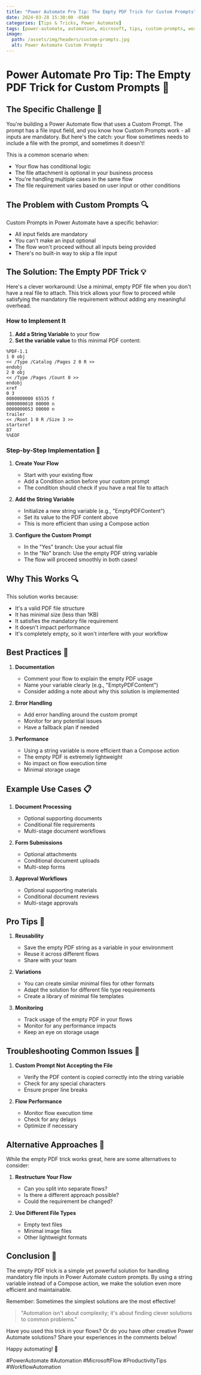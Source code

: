 ```yaml
---
title: "Power Automate Pro Tip: The Empty PDF Trick for Custom Prompts"
date: 2024-03-28 15:30:00 -0500
categories: [Tips & Tricks, Power Automate]
tags: [power-automate, automation, microsoft, tips, custom-prompts, workflow]
image:
  path: /assets/img/headers/custom-prompts.jpg
  alt: Power Automate Custom Prompts
---
```


# Power Automate Pro Tip: The Empty PDF Trick for Custom Prompts 🎯

## The Specific Challenge 🤔

You're building a Power Automate flow that uses a Custom Prompt. The prompt has a file input field, and you know how Custom Prompts work - all inputs are mandatory. But here's the catch: your flow sometimes needs to include a file with the prompt, and sometimes it doesn't!

This is a common scenario when:
- Your flow has conditional logic
- The file attachment is optional in your business process
- You're handling multiple cases in the same flow
- The file requirement varies based on user input or other conditions

## The Problem with Custom Prompts 🔍

Custom Prompts in Power Automate have a specific behavior:
- All input fields are mandatory
- You can't make an input optional
- The flow won't proceed without all inputs being provided
- There's no built-in way to skip a file input

## The Solution: The Empty PDF Trick 💡

Here's a clever workaround: Use a minimal, empty PDF file when you don't have a real file to attach. This trick allows your flow to proceed while satisfying the mandatory file requirement without adding any meaningful overhead.

### How to Implement It

1. **Add a String Variable** to your flow
2. **Set the variable value** to this minimal PDF content:

```plaintext
%PDF-1.1
1 0 obj
<< /Type /Catalog /Pages 2 0 R >>
endobj
2 0 obj
<< /Type /Pages /Count 0 >>
endobj
xref
0 3
0000000000 65535 f 
0000000010 00000 n 
0000000053 00000 n 
trailer
<< /Root 1 0 R /Size 3 >>
startxref
87
%%EOF
```

### Step-by-Step Implementation 📝

1. **Create Your Flow**
   - Start with your existing flow
   - Add a Condition action before your custom prompt
   - The condition should check if you have a real file to attach

2. **Add the String Variable**
   - Initialize a new string variable (e.g., "EmptyPDFContent")
   - Set its value to the PDF content above
   - This is more efficient than using a Compose action

3. **Configure the Custom Prompt**
   - In the "Yes" branch: Use your actual file
   - In the "No" branch: Use the empty PDF string variable
   - The flow will proceed smoothly in both cases!

## Why This Works 🔍

This solution works because:
- It's a valid PDF file structure
- It has minimal size (less than 1KB)
- It satisfies the mandatory file requirement
- It doesn't impact performance
- It's completely empty, so it won't interfere with your workflow

## Best Practices 🌟

1. **Documentation**
   - Comment your flow to explain the empty PDF usage
   - Name your variable clearly (e.g., "EmptyPDFContent")
   - Consider adding a note about why this solution is implemented

2. **Error Handling**
   - Add error handling around the custom prompt
   - Monitor for any potential issues
   - Have a fallback plan if needed

3. **Performance**
   - Using a string variable is more efficient than a Compose action
   - The empty PDF is extremely lightweight
   - No impact on flow execution time
   - Minimal storage usage

## Example Use Cases 📋

1. **Document Processing**
   - Optional supporting documents
   - Conditional file requirements
   - Multi-stage document workflows

2. **Form Submissions**
   - Optional attachments
   - Conditional document uploads
   - Multi-step forms

3. **Approval Workflows**
   - Optional supporting materials
   - Conditional document reviews
   - Multi-stage approvals

## Pro Tips 💪

1. **Reusability**
   - Save the empty PDF string as a variable in your environment
   - Reuse it across different flows
   - Share with your team

2. **Variations**
   - You can create similar minimal files for other formats
   - Adapt the solution for different file type requirements
   - Create a library of minimal file templates

3. **Monitoring**
   - Track usage of the empty PDF in your flows
   - Monitor for any performance impacts
   - Keep an eye on storage usage

## Troubleshooting Common Issues 🔧

1. **Custom Prompt Not Accepting the File**
   - Verify the PDF content is copied correctly into the string variable
   - Check for any special characters
   - Ensure proper line breaks

2. **Flow Performance**
   - Monitor flow execution time
   - Check for any delays
   - Optimize if necessary

## Alternative Approaches 🤔

While the empty PDF trick works great, here are some alternatives to consider:

1. **Restructure Your Flow**
   - Can you split into separate flows?
   - Is there a different approach possible?
   - Could the requirement be changed?

2. **Use Different File Types**
   - Empty text files
   - Minimal image files
   - Other lightweight formats

## Conclusion 🎉

The empty PDF trick is a simple yet powerful solution for handling mandatory file inputs in Power Automate custom prompts. By using a string variable instead of a Compose action, we make the solution even more efficient and maintainable.

Remember: Sometimes the simplest solutions are the most effective!

> "Automation isn't about complexity; it's about finding clever solutions to common problems."

Have you used this trick in your flows? Or do you have other creative Power Automate solutions? Share your experiences in the comments below!

Happy automating! 🚀

#PowerAutomate #Automation #MicrosoftFlow #ProductivityTips #WorkflowAutomation 